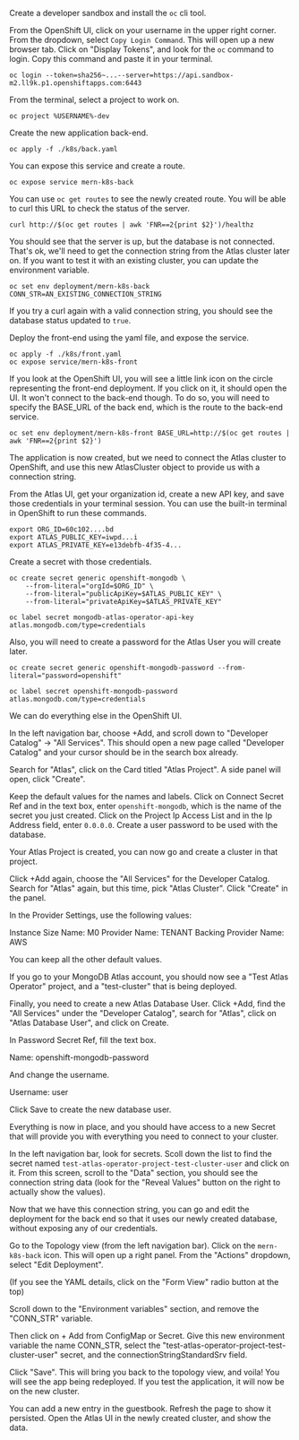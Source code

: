 Create a developer sandbox and install the `oc` cli tool.

From the OpenShift UI, click on your username in the upper right corner. From the dropdown, select `Copy Login Command`. This will open up a new browser tab. Click on "Display Tokens", and look for the `oc` command to login. Copy this command and paste it in your terminal.

```
oc login --token=sha256~...--server=https://api.sandbox-m2.ll9k.p1.openshiftapps.com:6443
```

From the terminal, select a project to work on.

```
oc project %USERNAME%-dev
```

Create the new application back-end.

```
oc apply -f ./k8s/back.yaml
```

You can expose this service and create a route.

```
oc expose service mern-k8s-back
```

You can use `oc get routes` to see the newly created route. You will be able to curl this URL to check the status of the server.

```
curl http://$(oc get routes | awk 'FNR==2{print $2}')/healthz
```

You should see that the server is up, but the database is not connected. That's ok, we'll need to get the connection string from the Atlas cluster later on. If you want to test it with an existing cluster, you can update the environment variable.

```
oc set env deployment/mern-k8s-back CONN_STR=AN_EXISTING_CONNECTION_STRING
```

If you try a curl again with a valid connection string, you should see the database status updated to `true`.

Deploy the front-end using the yaml file, and expose the service.

```
oc apply -f ./k8s/front.yaml
oc expose service/mern-k8s-front
```

If you look at the OpenShift UI, you will see a little link icon on the circle representing the front-end deployment. If you click on it, it should open the UI. It won't connect to the back-end though. To do so, you will need to specify the BASE_URL of the back end, which is the route to the back-end service.

```
oc set env deployment/mern-k8s-front BASE_URL=http://$(oc get routes | awk 'FNR==2{print $2}')
```

The application is now created, but we need to connect the Atlas cluster to OpenShift, and use this new AtlasCluster object to provide us with a connection string. 

From the Atlas UI, get your organization id, create a new API key, and save those credentials in your terminal session. You can use the built-in terminal in OpenShift to run these commands.

```
export ORG_ID=60c102....bd
export ATLAS_PUBLIC_KEY=iwpd...i
export ATLAS_PRIVATE_KEY=e13debfb-4f35-4...
```

Create a secret with those credentials. 

```
oc create secret generic openshift-mongodb \
    --from-literal="orgId=$ORG_ID" \
    --from-literal="publicApiKey=$ATLAS_PUBLIC_KEY" \
    --from-literal="privateApiKey=$ATLAS_PRIVATE_KEY"

oc label secret mongodb-atlas-operator-api-key atlas.mongodb.com/type=credentials 
```

Also, you will need to create a password for the Atlas User you will create later.

```
oc create secret generic openshift-mongodb-password --from-literal="password=openshift"

oc label secret openshift-mongodb-password atlas.mongodb.com/type=credentials
```

We can do everything else in the OpenShift UI.

In the left navigation bar, choose +Add, and scroll down to "Developer Catalog" -> "All Services". This should open a new page called "Developer Catalog" and your cursor should be in the search box already.

Search for "Atlas", click on the Card titled "Atlas Project". A side panel will open, click "Create".

Keep the default values for the names and labels. 
Click on Connect Secret Ref and in the text box, enter `openshift-mongodb`, which is the name of the secret you just created.
Click on the Project Ip Access List and in the Ip Address field, enter `0.0.0.0`.
Create a user password to be used with the database. 

Your Atlas Project is created, you can now go and create a cluster in that project.

Click +Add again, choose the "All Services" for the Developer Catalog. Search for "Atlas" again, but this time, pick "Atlas Cluster". Click "Create" in the panel.

In the Provider Settings, use the following values:

Instance Size Name: M0
Provider Name: TENANT
Backing Provider Name: AWS

You can keep all the other default values.

If you go to your MongoDB Atlas account, you should now see a "Test Atlas Operator" project, and a "test-cluster" that is being deployed. 

Finally, you need to create a new Atlas Database User. Click +Add, find the "All Services" under the "Developer Catalog", search for "Atlas", click on "Atlas Database User", and click on Create.

In Password Secret Ref, fill the text box.

Name: openshift-mongodb-password

And change the username.

Username: user

Click Save to create the new database user.

Everything is now in place, and you should have access to a new Secret that will provide you with everything you need to connect to your cluster.

In the left navigation bar, look for secrets. Scoll down the list to find the secret named `test-atlas-operator-project-test-cluster-user` and click on it. From this screen, scroll to the "Data" section, you should see the connection string data (look for the "Reveal Values" button on the right to actually show the values).

Now that we have this connection string, you can go and edit the deployment for the back end so that it uses our newly created database, without exposing any of our credentials.

Go to the Topology view (from the left navigation bar). Click on the `mern-k8s-back` icon. This will open up a right panel. From the "Actions" dropdown, select "Edit Deployment".

(If you see the YAML details, click on the "Form View" radio button at the top)

Scroll down to the "Environment variables" section, and remove the "CONN_STR" variable.

Then click on + Add from ConfigMap or Secret. Give this new environment variable the name CONN_STR, select the "test-atlas-operator-project-test-cluster-user" secret, and the connectionStringStandardSrv field.

Click "Save". This will bring you back to the topology view, and voila! You will see the app being redeployed. If you test the application, it will now be on the new cluster. 

You can add a new entry in the guestbook. Refresh the page to show it persisted. Open the Atlas UI in the newly created cluster, and show the data.

